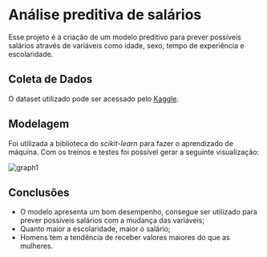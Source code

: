 # Análise preditiva de salários
Esse projeto é a criação de um modelo preditivo para prever possíveis salários através de variáveis como idade, sexo, tempo de experiência e escolaridade.

## Coleta de Dados
O dataset utilizado pode ser acessado pelo [Kaggle](https://www.kaggle.com/datasets/mohithsairamreddy/salary-data). 

## Modelagem
Foi utilizada a biblioteca do *scikit-learn* para fazer o aprendizado de máquina. Com os treinos e testes foi possível gerar a seguinte visualização:

![graph1](https://github.com/jpfreire0/salary-data/blob/main/graph1.png?raw=true)

## Conclusões
- O modelo apresenta um bom desempenho, consegue ser utilizado para prever possiveis salários com a mudança das variáveis;
- Quanto maior a escolaridade, maior o salário;
- Homens tem a tendência de receber valores maiores do que as mulheres.
